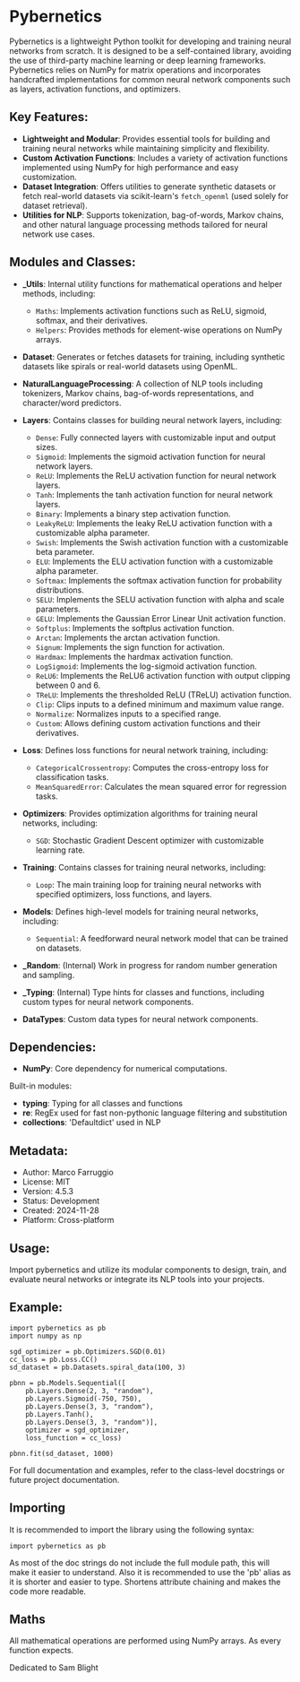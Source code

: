 Pybernetics
=====

Pybernetics is a lightweight Python toolkit for developing and training neural networks from scratch. 
It is designed to be a self-contained library, avoiding the use of third-party machine learning 
or deep learning frameworks. Pybernetics relies on NumPy for matrix operations and incorporates 
handcrafted implementations for common neural network components such as layers, activation functions, 
and optimizers.

Key Features:
-------------
- **Lightweight and Modular**: Provides essential tools for building and training neural networks 
  while maintaining simplicity and flexibility.
- **Custom Activation Functions**: Includes a variety of activation functions implemented using NumPy 
  for high performance and easy customization.
- **Dataset Integration**: Offers utilities to generate synthetic datasets or fetch real-world datasets 
  via scikit-learn's `fetch_openml` (used solely for dataset retrieval).
- **Utilities for NLP**: Supports tokenization, bag-of-words, Markov chains, and other natural 
  language processing methods tailored for neural network use cases.

Modules and Classes:
--------------------
- **_Utils**: Internal utility functions for mathematical operations and helper methods, including:
    - `Maths`: Implements activation functions such as ReLU, sigmoid, softmax, and their derivatives.
    - `Helpers`: Provides methods for element-wise operations on NumPy arrays.

- **Dataset**: Generates or fetches datasets for training, including synthetic datasets 
    like spirals or real-world datasets using OpenML.

- **NaturalLanguageProcessing**: A collection of NLP tools including tokenizers, Markov chains, 
    bag-of-words representations, and character/word predictors.

- **Layers**: Contains classes for building neural network layers, including:
    - `Dense`: Fully connected layers with customizable input and output sizes.
    - `Sigmoid`: Implements the sigmoid activation function for neural network layers.
    - `ReLU`: Implements the ReLU activation function for neural network layers.
    - `Tanh`: Implements the tanh activation function for neural network layers.
    - `Binary`: Implements a binary step activation function.
    - `LeakyReLU`: Implements the leaky ReLU activation function with a customizable alpha parameter.
    - `Swish`: Implements the Swish activation function with a customizable beta parameter.
    - `ELU`: Implements the ELU activation function with a customizable alpha parameter.
    - `Softmax`: Implements the softmax activation function for probability distributions.
    - `SELU`: Implements the SELU activation function with alpha and scale parameters.
    - `GELU`: Implements the Gaussian Error Linear Unit activation function.
    - `Softplus`: Implements the softplus activation function.
    - `Arctan`: Implements the arctan activation function.
    - `Signum`: Implements the sign function for activation.
    - `Hardmax`: Implements the hardmax activation function.
    - `LogSigmoid`: Implements the log-sigmoid activation function.
    - `ReLU6`: Implements the ReLU6 activation function with output clipping between 0 and 6.
    - `TReLU`: Implements the thresholded ReLU (TReLU) activation function.
    - `Clip`: Clips inputs to a defined minimum and maximum value range.
    - `Normalize`: Normalizes inputs to a specified range.
    - `Custom`: Allows defining custom activation functions and their derivatives.

- **Loss**: Defines loss functions for neural network training, including:
    - `CategoricalCrossentropy`: Computes the cross-entropy loss for classification tasks.
    - `MeanSquaredError`: Calculates the mean squared error for regression tasks.

- **Optimizers**: Provides optimization algorithms for training neural networks, including:
    - `SGD`: Stochastic Gradient Descent optimizer with customizable learning rate.

- **Training**: Contains classes for training neural networks, including:
    - `Loop`: The main training loop for training neural networks with specified optimizers, 
        loss functions, and layers.

- **Models**: Defines high-level models for training neural networks, including:
    - `Sequential`: A feedforward neural network model that can be trained on datasets.

- **_Random**: (Internal) Work in progress for random number generation and sampling.

- **_Typing**: (Internal) Type hints for classes and functions, including custom types for neural network components.

- **DataTypes**: Custom data types for neural network components.

Dependencies:
-------------
- **NumPy**: Core dependency for numerical computations.

Built-in modules:
- **typing**: Typing for all classes and functions
- **re**: RegEx used for fast non-pythonic language filtering and substitution
- **collections**: 'Defaultdict' used in NLP

Metadata:
---------
- Author: Marco Farruggio
- License: MIT
- Version: 4.5.3
- Status: Development
- Created: 2024-11-28
- Platform: Cross-platform

Usage:
------
Import pybernetics and utilize its modular components to design, train, and evaluate neural networks 
or integrate its NLP tools into your projects.

Example:
--------
```
import pybernetics as pb
import numpy as np

sgd_optimizer = pb.Optimizers.SGD(0.01)
cc_loss = pb.Loss.CC()
sd_dataset = pb.Datasets.spiral_data(100, 3)

pbnn = pb.Models.Sequential([
    pb.Layers.Dense(2, 3, "random"),
    pb.Layers.Sigmoid(-750, 750),
    pb.Layers.Dense(3, 3, "random"),
    pb.Layers.Tanh(),
    pb.Layers.Dense(3, 3, "random")],
    optimizer = sgd_optimizer,
    loss_function = cc_loss)

pbnn.fit(sd_dataset, 1000)
```

For full documentation and examples, refer to the class-level docstrings or future project documentation.

Importing
---------

It is recommended to import the library using the following syntax:

```
import pybernetics as pb
```

As most of the doc strings do not include the full module path, this will make it easier to understand.
Also it is recommended to use the 'pb' alias as it is shorter and easier to type.
Shortens attribute chaining and makes the code more readable.

Maths
-----

All mathematical operations are performed using NumPy arrays. As every function expects.

Dedicated to Sam Blight
